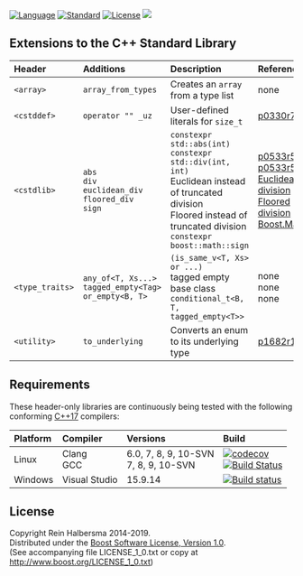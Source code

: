 [![Language](https://img.shields.io/badge/language-C++-blue.svg)](https://isocpp.org/) 
[![Standard](https://img.shields.io/badge/c%2B%2B-17-blue.svg)](https://en.wikipedia.org/wiki/C%2B%2B#Standardization)
[![License](https://img.shields.io/badge/license-Boost-blue.svg)](https://opensource.org/licenses/BSL-1.0) 
[![](https://tokei.rs/b1/github/rhalbersma/xstd)](https://github.com/rhalbersma/xstd)

Extensions to the C++ Standard Library
--------------------------------------

| Header          | Additions          | Description | Reference |
| :-----          | :--------          | :---------- | :-------- |
| `<array>`       | `array_from_types` | Creates an `array` from a type list | none |
| `<cstddef>`     | `operator "" _uz`  | User-defined literals for `size_t` | [p0330r7](http://www.open-std.org/jtc1/sc22/wg21/docs/papers/2019/p0330r5.html) |
| `<cstdlib>`     | `abs` <br> `div` <br> `euclidean_div` <br> `floored_div` <br> `sign` | `constexpr std::abs(int)` <br> `constexpr std::div(int, int)` <br> Euclidean instead of truncated division <br> Floored instead of truncated division <br> `constexpr boost::math::sign` | [p0533r5](http://www.open-std.org/jtc1/sc22/wg21/docs/papers/2019/p0533r5.pdf) <br> [p0533r5](http://www.open-std.org/jtc1/sc22/wg21/docs/papers/2019/p0533r5.pdf) <br> [Euclidean division](https://en.wikipedia.org/wiki/Euclidean_division) <br> [Floored division](http://research.microsoft.com/pubs/151917/divmodnote-letter.pdf) <br> [Boost.Math](https://www.boost.org/doc/libs/1_67_0/libs/math/doc/html/math_toolkit/sign_functions.html) |
| `<type_traits>` | `any_of<T, Xs...>` <br> `tagged_empty<Tag>` <br> `or_empty<B, T>` | `(is_same_v<T, Xs> or ...)` <br> tagged empty base class <br> `conditional_t<B, T, tagged_empty<T>>` | none  <br> none <br> none |
| `<utility>`     |  `to_underlying`   | Converts an enum to its underlying type | [p1682r1](http://www.open-std.org/jtc1/sc22/wg21/docs/papers/2019/p1682r1.html) |

Requirements
------------

These header-only libraries are continuously being tested with the following conforming [C++17](http://www.open-std.org/jtc1/sc22/wg21/docs/papers/2017/n4659.pdf) compilers:

| Platform | Compiler | Versions | Build |
| :------- | :------- | :------- | :---- |
| Linux    | Clang <br> GCC | 6.0, 7, 8, 9, 10-SVN<br> 7, 8, 9, 10-SVN | [![codecov](https://codecov.io/gh/rhalbersma/xstd/branch/master/graph/badge.svg)](https://codecov.io/gh/rhalbersma/xstd) <br> [![Build Status](https://travis-ci.org/rhalbersma/xstd.svg)](https://travis-ci.org/rhalbersma/xstd) |
| Windows  | Visual Studio  |                             15.9.14 | [![Build status](https://ci.appveyor.com/api/projects/status/nu193iqabu749mpx?svg=true)](https://ci.appveyor.com/project/rhalbersma/xstd) |

License
-------

Copyright Rein Halbersma 2014-2019.  
Distributed under the [Boost Software License, Version 1.0](http://www.boost.org/users/license.html).  
(See accompanying file LICENSE_1_0.txt or copy at http://www.boost.org/LICENSE_1_0.txt)
